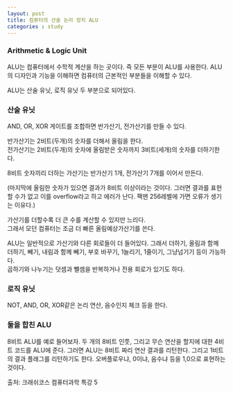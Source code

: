 ```yaml
---
layout: post
title: 컴퓨터의 산술 논리 장치 ALU
categories : study
---
```


### Arithmetic & Logic Unit

ALU는 컴퓨터에서 수학적 계산을 하는 곳이다. 즉 모든 부분이 ALU를 사용한다. ALU의 디자인과 기능을 이해하면 컴퓨터의 근본적인 부분들을 이해할 수 있다.

ALU는 산술 유닛, 로직 유닛 두 부분으로 되어있다.


### 산술 유닛

AND, OR, XOR 게이트를 조합하면 반가산기, 전가산기를 만들 수 있다. 

반가산기는 2비트(두개)의 숫자를 더해서 올림을 한다.  
전가산기는 2비트(두개)의 숫자에 올림받은 숫자까지 3비트(세개)의 숫자를 더하기한다.  

8비트 숫자끼리 더하는 가산기는 반가산기 1개, 전가산기 7개를 이어서 만든다.  

(마지막에 올림한 숫자가 있으면 결과가 8비트 이상이라는 것이다. 그러면 결과를 표현할 수가 없고 이를 overflow라고 하고 에러가 난다. 팩맨 256레벨에 가면 오류가 생기는 이유다.)

가산기를 더할수록 더 큰 수를 계산할 수 있지만 느리다.  
그래서 모던 컴퓨터는 조금 더 빠른 올림예상가산기를 쓴다.

ALU는 일반적으로 가산기와 다른 회로들이 더 들어있다. 그래서 더하기, 올림과 함께 더하기, 빼기, 내림과 함께 빼기, 부호 바꾸기, 1늘리기, 1줄이기, 그냥넘기기 등이 가능하다.  
곱하기와 나누기는 덧셈과 뺄셈을 반복하거나 전용 회로가 있기도 하다.

### 로직 유닛
NOT, AND, OR, XOR같은 논리 연산, 음수인지 체크 등을 한다.


### 둘을 합친 ALU
8비트 ALU를 예로 들어보자.
두 개의 8비트 인풋, 그리고 무슨 연산을 할지에 대한 4비트 코드를 ALU에 준다. 그러면 ALU는 8비트 짜리 연산 결과를 리턴한다. 그리고 1비트의 결과 플래그를 리턴하기도 한다. 오버플로우냐, 0이냐, 음수냐 등을 1,0으로 표현하는 것이다.

출처: 크래쉬코스 컴퓨터과학 특강 5